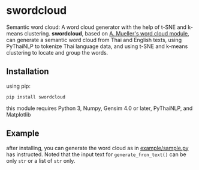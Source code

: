 # swordcloud
Semantic word cloud: A word cloud generator with the help of t-SNE and k-means clustering. **swordcloud**, based on [A. Mueller's word cloud module](https://github.com/amueller/word_cloud), can generate a semantic word cloud from Thai and English texts, using PyThaiNLP to tokenize Thai language data, and using t-SNE and k-means clustering to locate and group the words. <!-- Details can be found on the paper: (link to paper) -->

## Installation
using pip:
```
pip install swordcloud
```
this module requires Python 3, Numpy, Gensim 4.0 or later, PyThaiNLP, and Matplotlib

## Example
after installing, you can generate the word cloud as in [example/sample.py](https://github.com/nlp-chula/swordcloud/blob/main/swordcloud/example/sample.py) has instructed. Noted that the input text for `generate_fron_text()` can be only `str` or a list of `str` only.

<!-- The generated semantic word clouds look like these: (img) (img) -->




